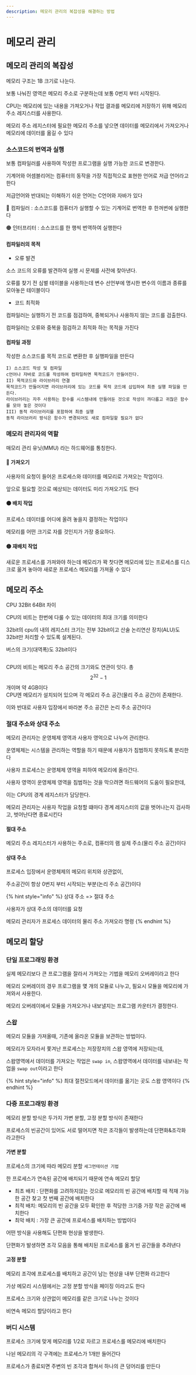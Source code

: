 ```yaml
---
description: 메모리 관리의 복잡성을 해결하는 방법
---
```


# 메모리 관리

## 메모리 관리의 복잡성

메모리 구조는 1B 크기로 나눈다.&#x20;

보통 나눠진 영역은 메모리 주소로 구분하는데 보통 0번지 부터 시작된다.&#x20;

CPU는 메모리에 있는 내용을 가져오거나 작업 결과를 메모리에 저장하기 위해 메모리 주소 레지스터를 사용한다.&#x20;

메모리 주소 레지스터에 필요한 메모리 주소를 넣으면 데이터를 메모리에서 가져오거나 메모리에 데이터를 옮길 수 있다

### 소스코드의 번역과 실행

보통 컴파일러를 사용하여 작성한 프로그램을 실행 가능한 코드로 변경한다.

기계어와 어셈블리어는 컴퓨터의 동작을 가장 직접적으로 표현한 언어로 저급 언어라고 한다

저급언어와 반대되는 이해하기 쉬운 언어는 C언어와 자바가 있다

🔴 컴파일러 : 소스코드를 컴퓨터가 실행할 수 있는 기계어로 번역한 후 한꺼번에 실행한다

🟠 인터프리터 : 소스코드를 한 행씩 번역하여 실행한다

#### 컴파일러의 목적

* 오류 발견&#x20;

소스 코드의 오류를 발견하여 실행 시 문제를 사전에 찾아낸다.&#x20;

오류를 찾기 전 심벌 테이블을 사용하는데 변수 선언부에 명시한 변수의 이름과 종류를 모아놓은 테이블이다

* 코드 최적화&#x20;

컴파일러는 실행하기 전 코드를 점검하여, 중복되거나 사용하지 않는 코드를 검출한다.&#x20;

컴파일러는 오류와 중복을 점검하고 최적화 하는 목적을 가진다

#### 컴파일 과정

작성한 소스코드를 목적 코드로 변환한 후 실행파일을 만든다

```
I) 소스코드 작성 및 컴파일 
c언어나 자바로 코드를 작성하여 컴파일하면 목적코드가 만들어진다.
II) 목적코드와 라이브러리 연결 
목적코드가 만들어지면 라이브러리에 있는 코드를 목적 코드에 삽입하여 최종 실행 파일을 만든다. 
라이브러리는 자주 사용하는 함수를 시스템내에 만들어둔 것으로 작성이 까다롭고 귀찮은 함수를 모아 놓은 것이다
III) 동적 라이브러리를 포함하여 최종 실행
동적 라이브러리 방식은 함수가 변경되어도 새로 컴파일할 필요가 없다
```

### 메모리 관리자의 역할&#x20;

매모리 관리 유닛(MMU) 라는 하드웨어를 통칭한다.

#### 🔴 가져오기&#x20;

사용자의 요청이 들어온 프로세스와 데이터를 메모리로 가져오는 작업이다.

&#x20;앞으로 필요할 것으로 예상되는 데이터도 미리 가져오기도 한다

#### 🟠 배치 작업&#x20;

프로세스 데이터를 어디에 올려 놓을지 결정하는 작업이다

&#x20;메모리를 어떤 크기로 자를 것인지가 가장 중요하다.

#### 🟡 재배치 작업

새로운 프로세스를 가져와야 하는데 메모리가 꽉 찻다면 메모리에 있는 프로세스를 디스크로 옮겨 놓아야 새로운 프로세스 메모리를 가져올 수 있다

## 메모리 주소

CPU 32Bit 64Bit 차이

CPU의 비트는 한번에 다룰 수 있는 데이터의 최대 크기를 의미한다&#x20;

32bit의 cpu의 내의 레지스터 크기는 전부 32bit이고 산술 논리연산 장치(ALU)도 32bit만 처리할 수 있도록 설계된다.&#x20;

버스의 크기(대역폭)도 32bit이다

<img src="../../.gitbook/assets/file.drawing (5) (1).svg" alt="" class="gitbook-drawing">

CPU의 비트는 메모리 주소 공간의 크기와도 연관이 잇다. 총$$2^{32}-1$$개이며 약 4GB이다\
CPU엔 메모리가 설치되어 있으며 각 메모리 주소 공간(물리 주소 공간)이 존재한다.&#x20;

이와 반대로 사용자 입장에서 바라본 주소 공간은 논리 주소 공간이다

### 절대 주소와 상대 주소

메모리 관리자는 운영체제 영역과 사용자 영억으로 나누어 관리한다.&#x20;

운영체제는 시스템을 관리하는 역할을 하기 때문에 사용자가 침범하지 못하도록 분리한다

사용자 프로세스는 운영체제 영역을 피하여 메모리에 올라간다.

사용자 영역이 운영체제 영역을 침범하는 것을 막으려면 하드웨어의 도움이 필요한데,&#x20;

이는 CPU의 경계 레지스터가 담당한다.

메모리 관리자는 사용자 작업을 요청할 떄마다 경계 레지스터의 값을 벗어나는지 검사하고, 벗어난다면 종료시킨다

#### 절대 주소

메모리 주소 레지스터가 사용하는 주소로, 컴퓨터의 램 실제 주소(물리 주소 공간)이다

#### 상대 주소

프로세스 입장에서 운영체제의 메모리 위치와 상관없이,

&#x20;주소공간이 항상 0번지 부터 시작되는 부분(논리 주소 공간)이다

{% hint style="info" %}
상대 주소 => 절대 주소

사용자가 상대 주소의 데이터를 요청&#x20;

메모리 관리자가 프로세스 데이터의 물리 주소 가져오라 명령
{% endhint %}

## 메모리 할당

### 단일 프로그래밍 환경

실제 메모리보다 큰 프로그램을 잘라서 가져오는 기법을 메모리 오버레이라고 한다

메모리 오버레이의 경우 프로그램을 몇 개의 모듈로 나누고, 필요시 모듈을 메모리에 가져와서 사용한다.

메모리 오버레이에서 모듈을 가져오거나 내보낼지는 프로그램 카운터가 결정한다.

### 스왑

메모리 모듈을 가져올때, 기존에 올라온 모듈을 보관하는 방법이다.

메모리가 모자라서 쫓겨난 프로세스는 저장장치의 스왑 영역에 저장되는데,&#x20;

스왑영역에서 데이터를 가져오는 작업은 `swap in`, 스왑영역에서 데이터를 내보내는 작업을 `swap out`이라고 한다

{% hint style="info" %}
최대 절전모드에서 데이터를 옮기는 곳도 스왑 영역이다
{% endhint %}

### 다중 프로그래밍 환경

메모리 분할 방식은 두가지 가변 분할, 고정 분할 방식이 존재한다

프로세스의 빈공간이 있어도 서로 떨어지면 작은 조각들이 발생하는데 단편화&조각화 라고한다

#### 가변 분할&#x20;

프로세스의 크기에 따라 메모리 분할 `세그먼테이션 기법`

한 프로세스가 연속된 공간에 배치되기 때문에 연속 메모리 할당

* 최초 배치 : 단편화를 고려하지않는 것으로 메모리의 빈 공간에 배치할 때 적재 가능한 공간 찾고 첫 번째 공간에 배치한다
* 최적 배치: 메모리의 빈 공간을 모두 확인한 후 적당한 크기중 가장 작은 공간에 배치한다
* 최악 배치 : 가장 큰 공간에 프로세스를 배치하는 방법이다

어떤 방식을 사용해도 단편화 현상을 발생한다.

단편화가 발생하면 조각 모음을 통해 배치된 프로세스를 옮겨 빈 공간들을 추려낸다

#### 고정 분할

메모리 조각에 프로세스를 배치하고 공간이 남는 현상을 내부 단편화 라고한다

가상 메모리 시스템에서는 고정 분할 방식을 페이징 이라고도 한다

프로세스 크기와 상관없이 메모리를 같은 크기로 나누는 것이다

비연속 메모리 할당이라고 한다

### 버디 시스템

프로세스 크기에 맞게 메모리를 1/2로 자르고 프로세스를 메모리에 배치한다

&#x20;나뉜 메모리의 각 구격에는 프로세스가 1개만 들어간다&#x20;

프로세스가 종료되면 주변의 빈 조각과 합쳐서 하나의 큰 덩어리를 만든다

##

